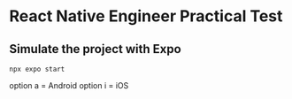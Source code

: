 # React Native Engineer Practical Test

## Simulate the project with Expo
    npx expo start
    
option a = Android
option i = iOS
